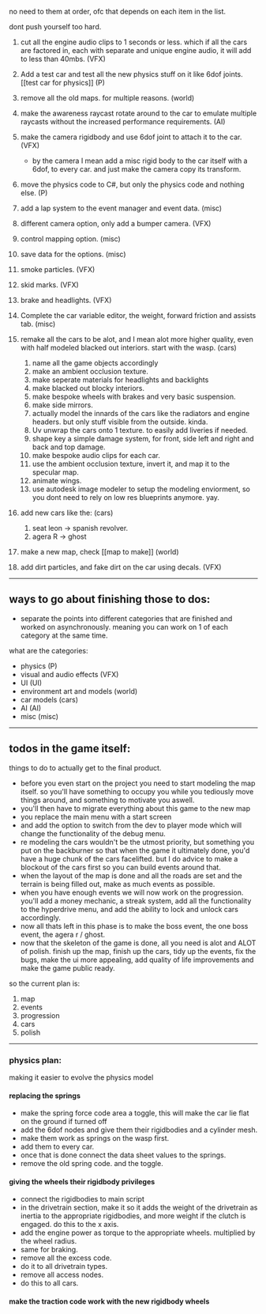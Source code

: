 no need to them at order, ofc that depends on each item in the list.

dont push yourself too hard.

1. cut all the engine audio clips to 1 seconds or less. which if all the cars are factored in, each with separate and unique engine audio, it will add to less than 40mbs. (VFX)
2. Add a test car and test all the new physics stuff on it like 6dof joints. [[test car for physics]] (P)
3. remove all the old maps. for multiple reasons. (world)
4. make the awareness raycast rotate around to the car to emulate multiple raycasts without the increased performance requirements. (AI)
5. make the camera rigidbody and use 6dof joint to attach it to the car. (VFX)
	- by the camera I mean add a misc rigid body to the car itself with a 6dof, to every car. and just make the camera copy its transform.
6. move the physics code to C#, but only the physics code and nothing else. (P)
7. add a lap system to the event manager and event data. (misc)
8. different camera option, only add a bumper camera. (VFX)
9. control mapping option. (misc)
10. save data for the options. (misc)
11. smoke particles. (VFX)
12. skid marks. (VFX)
13. brake and headlights. (VFX)
14. Complete the car variable editor, the weight, forward friction and assists tab. (misc)
15. remake all the cars to be alot, and I mean alot more higher quality, even with half modeled blacked out interiors. start with the wasp.  (cars)
	1. name all the game objects accordingly
	2. make an ambient occlusion texture.
	3. make seperate materials for headlights and backlights
	4. make blacked out blocky interiors.
	5. make bespoke wheels with brakes and very basic suspension.
	6. make side mirrors.
	7. actually model the innards of the cars like the radiators and engine headers. but only stuff visible from the outside. kinda.
	8. Uv unwrap the cars onto 1 texture. to easily add liveries if needed.
	9. shape key a simple damage system, for front, side left and right and back and top damage.
	10. make bespoke audio clips for each car.
	11. use the ambient occlusion texture, invert it, and map it to the specular map.
	12. animate wings.
	13. use autodesk image modeler to setup the modeling enviorment, so you dont need to rely on low res blueprints anymore. yay.
	
16. add new cars like the: (cars)
	1. seat leon -> spanish revolver.
	2. agera R -> ghost
	   
17. make a new map, check [[map to make]] (world)
18. add dirt particles, and fake dirt on the car using decals. (VFX)

---
## ways to go about finishing those to dos:

- separate the points into different categories that are finished and worked on asynchronously. meaning you can work on 1 of each category at the same time.

what are the categories:
- physics (P)
- visual and audio effects (VFX)
- UI (UI)
- environment art and models (world)
- car models (cars)
- AI (AI)
- misc (misc)

---

## todos in the game itself:

things to do to actually get to the final product.

- before you even start on the project you need to start modeling the map itself. so you'll have something to occupy you while you tediously move things around, and something to motivate you aswell.
- you'll then have to migrate everything about this game to the new map
- you replace the main menu with a start screen
- and add the option to switch from the dev to player mode which will change the functionality of the debug menu.
- re modeling the cars wouldn't be the utmost priority, but something you put on the backburner so that when the game it ultimately done, you'd have a huge chunk of the cars facelifted. but I do advice to make a blockout of the cars first so you can build events around that.
- when the layout of the map is done and all the roads are set and the terrain is being filled out, make as much events as possible.
- when you have enough events we will now work on the progression. you'll add a money mechanic, a streak system, add all the functionality to the hyperdrive menu, and add the ability to lock and unlock cars accordingly.
- now all thats left in this phase is to make the boss event, the one boss event, the agera r / ghost.
- now that the skeleton of the game is done, all you need is alot and ALOT of polish. finish up the map, finish up the cars, tidy up the events, fix the bugs, make the ui more appealing, add quality of life improvements and make the game public ready.

so the current plan is:
1. map
2. events
3. progression
4. cars
5. polish


---
### physics plan:

making it easier to evolve the physics model
#### replacing the springs

- make the spring force code area a toggle, this will make the car lie flat on the ground if turned off
- add the 6dof nodes and give them their rigidbodies and a cylinder mesh.
- make them work as springs on the wasp first.
- add them to every car.
- once that is done connect the data sheet values to the springs.
- remove the old spring code. and the toggle.

#### giving the wheels their rigidbody privileges

- connect the rigidbodies to main script
- in the drivetrain section, make it so it adds the weight of the drivetrain as inertia to the appropriate rigidbodies, and more weight if the clutch is engaged. do this to the x axis.
- add the engine power as torque to the appropriate wheels. multiplied by the wheel radius.
- same for braking.
- remove all the excess code.
- do it to all drivetrain types.
- remove all access nodes.
- do this to all cars.

#### make the traction code work with the new rigidbody wheels

